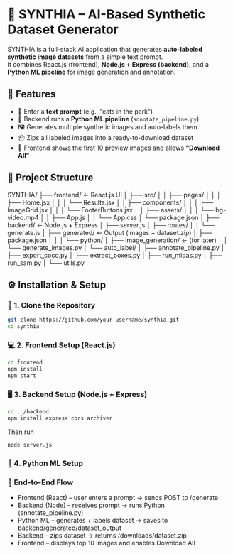# 🧩 SYNTHIA – AI-Based Synthetic Dataset Generator

SYNTHIA is a full-stack AI application that generates **auto-labeled synthetic image datasets** from a simple text prompt.  
It combines React.js (frontend), **Node.js + Express (backend)**, and a **Python ML pipeline** for image generation and annotation.



## 🚀 Features
- 🎯 Enter a **text prompt** (e.g., “cats in the park”)  
- 🧠 Backend runs a **Python ML pipeline** (`annotate_pipeline.py`)  
- 🖼️ Generates multiple synthetic images and auto-labels them  
- 📦 Zips all labeled images into a ready-to-download dataset  
- 💾 Frontend shows the first 10 preview images and allows **“Download All”** 


## 🧱 Project Structure
SYNTHIA/
├── frontend/                  ← React.js UI
│   ├── src/
│   │   ├── pages/
│   │   │   ├── Home.jsx
│   │   │   └── Results.jsx
│   │   ├── components/
│   │   │   ├── ImageGrid.jsx
│   │   │   └── FooterButtons.jsx
│   │   ├── assets/
│   │   │   └── bg-video.mp4
│   │   ├── App.js
│   │   └── App.css
│   └── package.json
│
├── backend/                   ← Node.js + Express
│   ├── server.js
│   ├── routes/
│   │   └── generate.js
│   ├── generated/             ← Output (images + dataset.zip)
│   ├── package.json
│   │
│   └── python/
│       ├── image_generation/  ← (for later)
│       │   └── generate_images.py
│       └── auto_label/
│           ├── annotate_pipeline.py
│           ├── export_coco.py
│           ├── extract_boxes.py
│           ├── run_midas.py
│           ├── run_sam.py
│           └── utils.py



## ⚙️ Installation & Setup

### 🧩 1. Clone the Repository
```bash
git clone https://github.com/your-username/synthia.git
cd synthia
```

### 💻 2. Frontend Setup (React.js)
```bash
cd frontend
npm install
npm start
```

### 🖥️ 3. Backend Setup (Node.js + Express)
```bash
cd ../backend
npm install express cors archiver
```
Then run
```bash
node server.js
```

### 🧠 4. Python ML Setup


### 🔄 End-to-End Flow

- Frontend (React) – user enters a prompt → sends POST to /generate
- Backend (Node) – receives prompt → runs Python (annotate_pipeline.py)
- Python ML – generates + labels dataset → saves to backend/generated/dataset_output
- Backend – zips dataset → returns /downloads/dataset.zip
- Frontend – displays top 10 images and enables Download All
